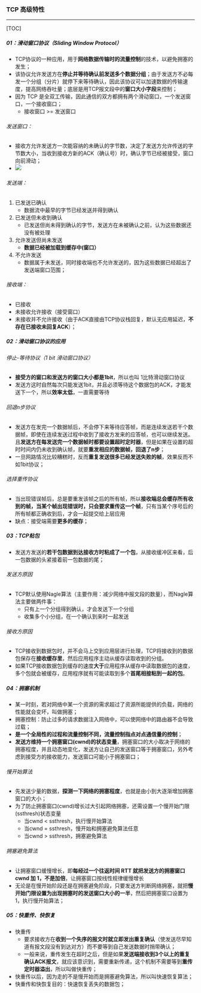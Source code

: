 ### TCP 高级特性

------

[TOC]

##### 01：滑动窗口协议（Sliding Window Protocol）

- TCP协议的一种应用，用于**网络数据传输时的流量控制**的技术，以避免拥塞的发生；
- 该协议允许发送方在**停止并等待确认前发送多个数据分组**；由于发送方不必每发一个分组（分片）就停下来等待确认，因此该协议可以加速数据的传输速度，提高网络吞吐量；底层是用TCP报文段中的**窗口大小字段**来控制；
- 因为 TCP 是全双工传输，因此通信的双方都拥有两个滑动窗口，一个发送窗口，一个接收窗口；
  - 接收窗口 >= 发送窗口

###### 发送窗口：

- 接收方允许发送方一次能容纳的未确认的字节数，决定了发送方允许传送的字节数大小，当收到接收方新的ACK（确认号）时，确认字节已经被接受，窗口向前滑动；
- ![](/Users/likang/Code/Git/Network/01：计算机网络/photos/sliding-window.png)

###### 发送端：

1. 已发送已确认
   - 数据流中最早的字节已经发送并得到确认
2. 已发送但未收到确认
   - 已发送但尚未得到确认的字节，发送方在未被确认之前，认为这些数据还没有被处理
3. 允许发送但尚未发送
   - **数据已经被加载到缓存中(窗口）**
4. 不允许发送
   - 数据属于未发送，同时接收端也不允许发送的，因为这些数据已经超出了发送端窗口范围；

###### 接收端：

- 已接收
- 未接收允许接收（接受窗口）
- 未接收并不允许接收（由于ACK直接由TCP协议栈回复，默认无应用延迟，**不存在已接收未回复ACK**）；

##### 02：滑动窗口协议的应用

###### 停止-等待协议（1 bit 滑动窗口协议）

- **接受方的窗口和发送方的窗口大小都是1bit**，所以也叫 1比特滑动窗口协议
- 发送方这时自然每次只能发送1bit，并且必须等待这个数据包的ACK，才能发送下一个，所以**效率太低**，一直需要等待

###### 回退n步协议

- 发送方在发完一个数据帧后，不会停下来等待应答帧，而是连续发送若干个数据帧，即使在连续发送过程中收到了接收方发来的应答帧，也可以继续发送。且**发送方在每发送完一个数据帧时都要设置超时定时器**，但是如果在设置的超时时间内仍未收到确认帧，就要**重发相应的数据帧，回退了n步**；
- 一旦网路情况比较糟糕时，反而**重复发送很多已经发送失败的帧**，效果反而不如1bit协议；

###### 选择重传协议

- 当出现错误帧后，总是要重发该帧之后的所有帧，所以**接收端总会缓存所有收到的帧，当某个帧出现错误时，只会要求重传这一个帧**，只有当某个序号后的所有帧都正确收到后，才会一起提交给上层应用
- 缺点：接受端需要**更多的缓存**；

##### 03：TCP粘包

- 发送方发送的**若干包数据到达接收方时粘成了一个包**，从接收缓冲区来看，后一包数据的头紧接着前一包数据的尾；

###### 发送方原因

- TCP默认使用Nagle算法（主要作用：减少网络中报文段的数量），而Nagle算法主要做两件事：
  - 只有上一个分组得到确认，才会发送下一个分组
  - 收集多个小分组，在一个确认到来时一起发送

###### 接收方原因

- TCP接收到数据包时，并不会马上交到应用层进行处理，TCP将接收到的数据包保存在**接收缓存里**，然后应用程序主动从缓存读取收到的分组。
- 如果TCP接收数据包到缓存的速度**大于**应用程序从缓存中读取数据包的速度，多个包就会被缓存，应用程序就有可能读取到多个**首尾相接粘到一起的包**。

##### 04：拥塞机制

- 某一时刻，若对网络中某一个资源的需求超过了资源所能提供的负载，网络的性能就会变坏，叫做拥塞；
- 拥塞控制：防止过多的请求数据注入网络中，可以使网络中的路由器不会导致过载；
- **是一个全局性的过程和流量控制不同，流量控制指点对点通信量的控制**；
- **发送方维持一个拥塞窗口(cwnd)的状态变量**，拥塞窗口的大小取决于网络的拥塞程度，并且动态地变化，发送方让自己的发送窗口等于拥塞窗口，另外考虑到接受方的接收能力，发送窗口可能小于拥塞窗口；

###### 慢开始算法

- 先发送少量的数据，**探测一下网络的拥塞程度**，也就是由小到大逐渐增加拥塞窗口的大小；
- 为了防止拥塞窗口(cwnd)增长过大引起网络拥塞，还需设置一个慢开始门限(ssthresh)状态变量
  - 当cwnd < ssthresh，执行慢开始算法
  - 当cwnd = ssthresh，慢开始和拥塞避免算法任意
  - 当cwnd > ssthresh，拥塞避免算法

###### 拥塞避免算法

- 让拥塞窗口缓慢增长，即**每经过一个往返时间 RTT 就把发送方的拥塞窗口cwnd 加 1，不是加倍**，让拥塞窗口按线性规律缓慢增长
- 无论是在慢开始阶段还是在拥塞避免阶段，只要发送方判断网络拥塞，就把**慢开始门限设置为出现拥塞时的发送窗口大小的一半**，然后把拥塞窗口设置为1，执行慢开始算法；

##### 05：快重传、快恢复

- 快重传
  - 要求接收方在**收到一个失序的报文时就立即发出重复确认**（使发送尽早知道有报文段没有到达对方）而不要等到自己发送数据时捎带确认；
  - 一般来说，重传发生在超时之后，但是如果**发送端接收到3个以上的重复确认ACK报文**，就应该意识到，需要重新传递，这个机制不需要等到**重传定时器溢出**，所以叫做快重传；
- 快重传以后，因为走的不是慢开始而是拥塞避免算法，所以叫快速恢复算法；
- 快重传和快恢复目的：快速恢复丢失的数据包；





